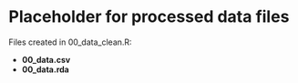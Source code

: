 # Placeholder for processed data files 

Files created in 00_data_clean.R: 
- __00_data.csv__
- __00_data.rda__
